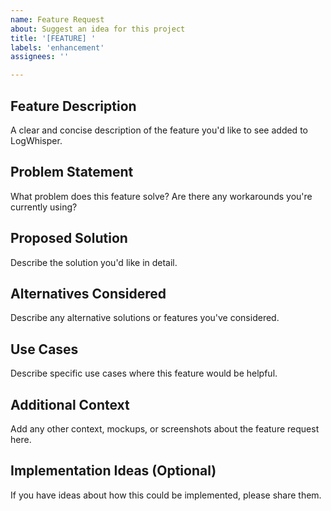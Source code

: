 ```yaml
---
name: Feature Request
about: Suggest an idea for this project
title: '[FEATURE] '
labels: 'enhancement'
assignees: ''

---
```


## Feature Description
A clear and concise description of the feature you'd like to see added to LogWhisper.

## Problem Statement
What problem does this feature solve? Are there any workarounds you're currently using?

## Proposed Solution
Describe the solution you'd like in detail.

## Alternatives Considered
Describe any alternative solutions or features you've considered.

## Use Cases
Describe specific use cases where this feature would be helpful.

## Additional Context
Add any other context, mockups, or screenshots about the feature request here.

## Implementation Ideas (Optional)
If you have ideas about how this could be implemented, please share them.